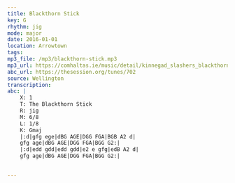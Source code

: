 ```yaml
---
title: Blackthorn Stick
key: G
rhythm: jig
mode: major
date: 2016-01-01
location: Arrowtown
tags:
mp3_file: /mp3/blackthorn-stick.mp3
mp3_url: https://comhaltas.ie/music/detail/kinnegad_slashers_blackthorn_stick_scotsman_over_the_border/
abc_url: https://thesession.org/tunes/702
source: Wellington
transcription: 
abc: |
    X: 1
    T: The Blackthorn Stick
    R: jig
    M: 6/8
    L: 1/8
    K: Gmaj
    |:d|gfg ege|dBG AGE|DGG FGA|BGB A2 d|
    gfg age|dBG AGE|DGG FGA|BGG G2:|
    |:d|edd gdd|edd gdd|e2 e gfg|edB A2 d|
    gfg age|dBG AGE|DGG FGA|BGG G2:|
    
    
---
```


